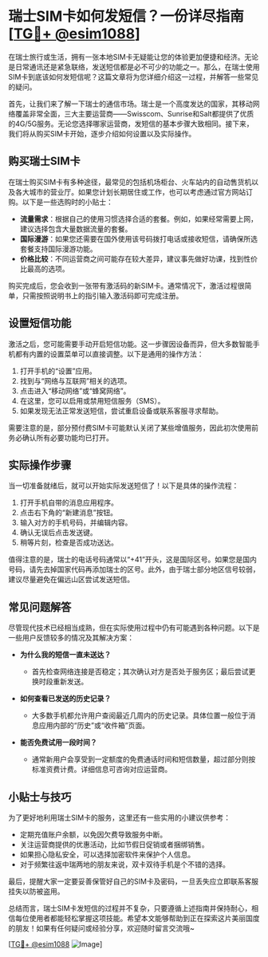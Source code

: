 # 瑞士SIM卡如何发短信？一份详尽指南[[TG💪+ @esim1088](https://t.me/s/esim1088)]

在瑞士旅行或生活，拥有一张本地SIM卡无疑能让您的体验更加便捷和经济。无论是日常通讯还是紧急联络，发送短信都是必不可少的功能之一。那么，在瑞士使用SIM卡到底该如何发短信呢？这篇文章将为您详细介绍这一过程，并解答一些常见的疑问。

首先，让我们来了解一下瑞士的通信市场。瑞士是一个高度发达的国家，其移动网络覆盖非常全面，三大主要运营商——Swisscom、Sunrise和Salt都提供了优质的4G/5G服务。无论您选择哪家运营商，发短信的基本步骤大致相同。接下来，我们将从购买SIM卡开始，逐步介绍如何设置以及实际操作。

## 购买瑞士SIM卡

在瑞士购买SIM卡有多种途径，最常见的包括机场柜台、火车站内的自动售货机以及各大城市的营业厅。如果您计划长期居住或工作，也可以考虑通过官方网站订购。以下是一些选购时的小贴士：

- **流量需求**：根据自己的使用习惯选择合适的套餐。例如，如果经常需要上网，建议选择包含大量数据流量的套餐。
- **国际漫游**：如果您还需要在国外使用该号码拨打电话或接收短信，请确保所选套餐支持国际漫游功能。
- **价格比较**：不同运营商之间可能存在较大差异，建议事先做好功课，找到性价比最高的选项。

购买完成后，您会收到一张带有激活码的新SIM卡。通常情况下，激活过程很简单，只需按照说明书上的指引输入激活码即可完成注册。

## 设置短信功能

激活之后，您可能需要手动开启短信功能。这一步骤因设备而异，但大多数智能手机都有内置的设置菜单可以直接调整。以下是通用的操作方法：

1. 打开手机的“设置”应用。
2. 找到与“网络与互联网”相关的选项。
3. 点击进入“移动网络”或“蜂窝网络”。
4. 在这里，您可以启用或禁用短信服务（SMS）。
5. 如果发现无法正常发送短信，尝试重启设备或联系客服寻求帮助。

需要注意的是，部分预付费SIM卡可能默认关闭了某些增值服务，因此初次使用前务必确认所有必要功能均已打开。

## 实际操作步骤

当一切准备就绪后，就可以开始实际发送短信了！以下是具体的操作流程：

1. 打开手机自带的消息应用程序。
2. 点击右下角的“新建消息”按钮。
3. 输入对方的手机号码，并编辑内容。
4. 确认无误后点击发送键。
5. 稍等片刻，检查是否成功送达。

值得注意的是，瑞士的电话号码通常以“+41”开头，这是国际区号。如果您是国内号码，请先去掉国家代码再添加瑞士的区号。此外，由于瑞士部分地区信号较弱，建议尽量避免在偏远山区尝试发送短信。

## 常见问题解答

尽管现代技术已经相当成熟，但在实际使用过程中仍有可能遇到各种问题。以下是一些用户反馈较多的情况及其解决方案：

- **为什么我的短信一直未送达？**
  - 首先检查网络连接是否稳定；其次确认对方是否处于服务区；最后尝试更换时段重新发送。
  
- **如何查看已发送的历史记录？**
  - 大多数手机都允许用户查阅最近几周内的历史记录。具体位置一般位于消息应用内部的“历史”或“收件箱”页面。

- **能否免费试用一段时间？**
  - 通常新用户会享受到一定额度的免费通话时间和短信数量，超过部分则按标准资费计费。详细信息可咨询对应运营商。

## 小贴士与技巧

为了更好地利用瑞士SIM卡的服务，这里还有一些实用的小建议供参考：

- 定期充值账户余额，以免因欠费导致服务中断。
- 关注运营商提供的优惠活动，比如节假日促销或者捆绑销售。
- 如果担心隐私安全，可以选择加密软件来保护个人信息。
- 对于频繁往返中瑞两地的朋友来说，双卡双待手机是个不错的选择。

最后，提醒大家一定要妥善保管好自己的SIM卡及密码，一旦丢失应立即联系客服挂失以防被盗用。

总结而言，瑞士SIM卡发短信的过程并不复杂，只要遵循上述指南并保持耐心，相信每位使用者都能轻松掌握这项技能。希望本文能够帮助到正在探索这片美丽国度的朋友！如果有任何疑问或经验分享，欢迎随时留言交流哦~

[[TG💪+ @esim1088](https://t.me/s/esim1088) ![Image](https://i.postimg.cc/4NQfJmqS/Snipaste-2025-05-13-00-14-12.png)]